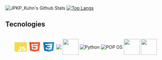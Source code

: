 ##
![JPKP_Kuhn's Github Stats](https://github-readme-stats.vercel.app/api?username=JPKP-Kuhn&show_icons=true&theme=radical)
[![Top Langs](https://github-readme-stats.vercel.app/api/top-langs/?username=JPKP-Kuhn&layout=compact&theme=radical)](https://github.com/anuraghazra/github-readme-stats)

 ## Tecnologies
  <div style="display: inline_block" align="center"><br>
  <img align="center" alt="JS" height="30" width="40" src="https://raw.githubusercontent.com/devicons/devicon/master/icons/javascript/javascript-plain.svg" />
  <img align="center" alt="HTML" height="30" width="40" src="https://raw.githubusercontent.com/devicons/devicon/master/icons/html5/html5-original.svg" />
  <img align="center" alt="CSS" height="30" width="40" src="https://raw.githubusercontent.com/devicons/devicon/master/icons/css3/css3-original.svg" />
  <img align="center" src="https://img.shields.io/badge/Node.js-43853D?" style=for-the-badge&logo=node.js&logoColor="white" />
  <img align="center" height="50" width="50" src="https://cdn.jsdelivr.net/gh/devicons/devicon/icons/arduino/arduino-original.svg" style=for-the-badge&logo=arduino&logoColor="white"/>
  <img align="center" alt="Python" height="50" width="50"src="https://s3.dualstack.us-east-2.amazonaws.com/pythondotorg-assets/media/community/logos/python-logo-only.png" />
  <img align='center'  height="50" width="50" alt="POP OS" src="https://pop.system76.com/icon-512.png">
  <img align='center' height="50" width="50" src="https://upload.wikimedia.org/wikipedia/pt/3/30/Java_programming_language_logo.svg">
  <img align='center' height="50" width="50" src="https://cdn.worldvectorlogo.com/logos/react-2.svg">

<!---
JPKP-Kuhn/JPKP-Kuhn is a ✨ special ✨ repository because its `README.md` (this file) appears on your GitHub profile.
You can click the Preview link to take a look at your changes.
--->
